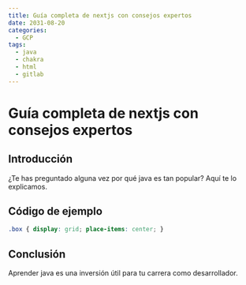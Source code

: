 ```yaml
---
title: Guía completa de nextjs con consejos expertos
date: 2031-08-20
categories:
  - GCP
tags:
  - java
  - chakra
  - html
  - gitlab
---
```


# Guía completa de nextjs con consejos expertos

## Introducción

¿Te has preguntado alguna vez por qué java es tan popular? Aquí te lo explicamos.

## Código de ejemplo

```css
.box { display: grid; place-items: center; }
```

## Conclusión

Aprender java es una inversión útil para tu carrera como desarrollador.